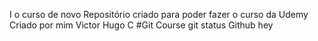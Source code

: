 I o curso de novo
Repositório criado para poder fazer o curso da Udemy
Criado por mim 
Victor Hugo
C
#Git Course
git status
Github
hey
